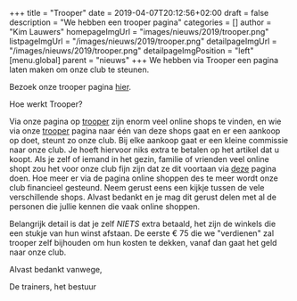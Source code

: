+++
title = "Trooper"
date = 2019-04-07T20:12:56+02:00
draft = false
description = "We hebben een trooper pagina"
categories = []
author = "Kim Lauwers"
homepageImgUrl = "images/nieuws/2019/trooper.png"
listpageImgUrl = "/images/nieuws/2019/trooper.png"
detailpageImgUrl = "/images/nieuws/2019/trooper.png"
detailpageImgPosition = "left"
[menu.global]
    parent = "nieuws"
+++
We hebben via Trooper een pagina laten maken om onze club te steunen.

Bezoek onze trooper pagina [hier](https://www.trooper.be/jujitsukeerbergen).

Hoe werkt Trooper?

Via onze pagina op [trooper](https://www.trooper.be/jujitsukeerbergen) zijn enorm veel online shops te vinden, en wie via onze [trooper](https://www.trooper.be/jujitsukeerbergen) pagina naar één van deze shops gaat en er een aankoop op doet, steunt zo onze club.
Bij elke aankoop gaat er een kleine commissie naar onze club. Je hoeft hiervoor niks extra te betalen op het artikel dat u koopt. 
Als je zelf of iemand in het gezin, familie of vrienden veel online shopt zou het voor onze club fijn zijn dat ze dit voortaan via [deze](https://www.trooper.be/jujitsukeerbergen) pagina doen.
Hoe meer er via de pagina online shoppen des te meer wordt onze club financieel gesteund.
Neem gerust eens een kijkje tussen de vele verschillende shops.
Alvast bedankt en je mag dit gerust delen met al de personen die jullie kennen die vaak online shoppen.

Belangrijk detail is dat je zelf *NIETS* extra betaald, het zijn de winkels die een stukje van hun winst afstaan.
De eerste € 75 die we "verdienen" zal trooper zelf bijhouden om hun kosten te dekken, vanaf dan gaat het geld naar onze club.


Alvast bedankt vanwege,

De trainers, het bestuur




